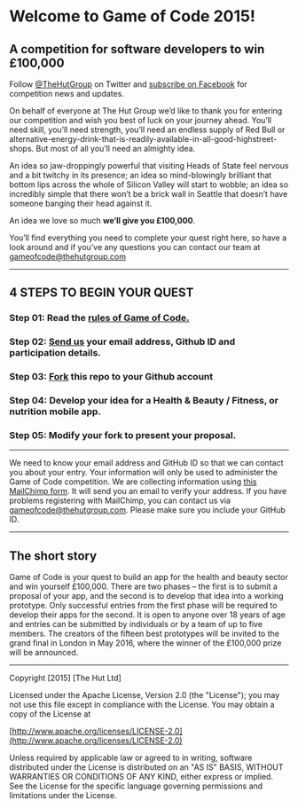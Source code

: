 # Welcome to Game of Code 2015!
## A competition for software developers to win £100,000

Follow [@TheHutGroup](https://twitter.com/TheHutGroup) on Twitter and [subscribe on Facebook](https://www.facebook.com/gameofcode) for competition news and updates.

On behalf of everyone at The Hut Group we’d like to thank you for entering our competition and wish you best of luck on your journey ahead. You’ll need skill, you’ll need strength, you’ll need an endless supply of Red Bull or alternative-energy-drink-that-is-readily-available-in-all-good-highstreet-shops. But most of all you’ll need an almighty idea.

An idea so jaw-droppingly powerful that visiting Heads of State feel nervous and a bit twitchy in its presence; an idea so mind-blowingly brilliant that bottom lips across the whole of Silicon Valley will start to wobble; an idea so incredibly simple that there won’t be a brick wall in Seattle that doesn’t have someone banging their head against it.

An idea we love so much **we’ll give you £100,000**.

You’ll find everything you need to complete your quest right here, so have a look around and if you’ve any questions you can contact our team at [gameofcode@thehutgroup.com](mailto:gameofcode@thehutgroup.com)

---

## 4 STEPS TO BEGIN YOUR QUEST

### Step 01: Read the [rules of Game of Code.](https://github.com/TheHutGroup/game-of-code-2015/wiki)
### Step 02: [Send us](http://eepurl.com/bDujqj) your email address, Github ID and participation details.
### Step 03: [Fork](https://github.com/TheHutGroup/game-of-code-2015/fork_select) this repo to your Github account 
### Step 04: Develop your idea for a Health & Beauty / Fitness, or nutrition mobile app.
### Step 05: Modify your fork to present your proposal.

---

We need to know your email address and GitHub ID so that we can contact you about your entry. Your information will only be used to administer the Game of Code competition. We are collecting information using [this MailChimp form](http://eepurl.com/bDujqj). It will send you an email to verify your address. If you have problems registering with MailChimp, you can contact us via [gameofcode@thehutgroup.com](mailto:gameofcode@thehutgroup.com). Please make sure you include your GitHub ID.

---

## The short story

Game of Code is your quest to build an app for the health and beauty sector and win yourself £100,000. There are two phases – the first is to submit a proposal of your app, and the second is to develop that idea into a working prototype. Only successful entries from the first phase will be required to develop their apps for the second. It is open to anyone over 18 years of age and entries can be submitted by individuals or by a team of up to five members. The creators of the fifteen best prototypes will be invited to the grand final in London in May 2016, where the winner of the £100,000 prize will be announced.

---
Copyright [2015] [The Hut Ltd]

Licensed under the Apache License, Version 2.0 (the "License");
you may not use this file except in compliance with the License.
You may obtain a copy of the License at

[http://www.apache.org/licenses/LICENSE-2.0](http://www.apache.org/licenses/LICENSE-2.0)

Unless required by applicable law or agreed to in writing, software
distributed under the License is distributed on an "AS IS" BASIS,
WITHOUT WARRANTIES OR CONDITIONS OF ANY KIND, either express or implied.
See the License for the specific language governing permissions and
limitations under the License.
